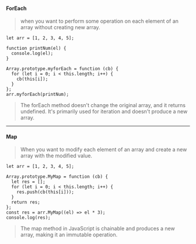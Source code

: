 #### ForEach

> when you want to perform some operation on each element of an array without creating new array.

```
let arr = [1, 2, 3, 4, 5];

function printNum(el) {
  console.log(el);
}

Array.prototype.myforEach = function (cb) {
  for (let i = 0; i < this.length; i++) {
    cb(this[i]);
  }
};
arr.myforEach(printNum); 
```
> The forEach method doesn't change the original array, and it returns undefined. It's primarily used for iteration and doesn't produce a new array.

----
#### Map 

> When you want to modify each element of an array and create a new array with the modified value.

```
let arr = [1, 2, 3, 4, 5];

Array.prototype.MyMap = function (cb) {
  let res = [];
  for (let i = 0; i < this.length; i++) {
    res.push(cb(this[i]));
  }
  return res;
};
const res = arr.MyMap((el) => el * 3);
console.log(res);
```
> The map method in JavaScript is chainable and produces a new array, making it an immutable operation.
